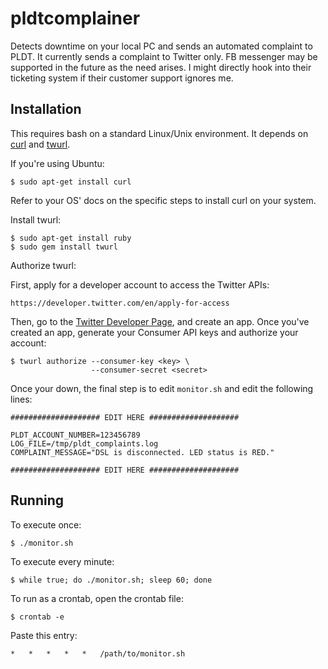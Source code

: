 # pldtcomplainer
Detects downtime on your local PC and sends an automated complaint to PLDT. It currently sends a complaint to Twitter only. FB messenger may be supported in the future as the need arises. I might directly hook into their ticketing system if their customer support ignores me.

## Installation
This requires bash on a standard Linux/Unix environment. It depends on [curl](https://curl.haxx.se/) and [twurl](https://github.com/twitter/twurl).

If you're using Ubuntu:

```
$ sudo apt-get install curl
```
Refer to your OS' docs on the specific steps to install curl on your system.

Install twurl:

```
$ sudo apt-get install ruby
$ sudo gem install twurl
```

Authorize twurl:

First, apply for a developer account to access the Twitter APIs:

```
https://developer.twitter.com/en/apply-for-access
```

Then, go to the [Twitter Developer Page](https://developer.twitter.com/en/apps), and create an app. Once you've created an app, generate your Consumer API keys and authorize your account:

```
$ twurl authorize --consumer-key <key> \
                  --consumer-secret <secret>
```

Once your down, the final step is to edit `monitor.sh` and edit the following lines:

```
#################### EDIT HERE ####################

PLDT_ACCOUNT_NUMBER=123456789
LOG_FILE=/tmp/pldt_complaints.log
COMPLAINT_MESSAGE="DSL is disconnected. LED status is RED."

#################### EDIT HERE ####################
```

## Running

To execute once:

```
$ ./monitor.sh
```

To execute every minute:

```
$ while true; do ./monitor.sh; sleep 60; done
```

To run as a crontab, open the crontab file:

```
$ crontab -e
```

Paste this entry:

```
*	*	*	*	*	/path/to/monitor.sh
```
